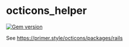 # octicons_helper

[![Gem version](https://img.shields.io/gem/v/octicons_helper.svg)](https://rubygems.org/gems/octicons_helper)

See https://primer.style/octicons/packages/rails
